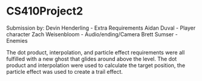 # CS410Project2

Submission by:
Devin Henderling - Extra Requirements
Aidan Duval - Player character
Zach Weisenbloom - Audio/ending/Camera
Brett Sumser - Enemies

The dot product, interpolation, and particle effect requirements were all fulfilled with a new ghost that glides around
above the level. The dot product and interpolation were used to calculate the target position, the particle effect
was used to create a trail effect.
